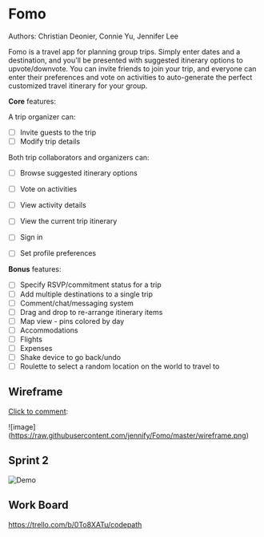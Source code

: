 # Fomo

Authors: Christian Deonier, Connie Yu, Jennifer Lee

Fomo is a travel app for planning group trips. Simply enter dates and a destination, and you'll be presented with suggested itinerary options to upvote/downvote. You can invite friends to join your trip, and everyone can enter their preferences and vote on activities to auto-generate the perfect customized travel itinerary for your group.


**Core** features:

A trip organizer can:
- [ ] Invite guests to the trip
- [ ] Modify trip details

Both trip collaborators and organizers can:
- [ ] Browse suggested itinerary options
- [ ] Vote on activities
- [ ] View activity details
- [ ] View the current trip itinerary
- [ ] Sign in
- [ ] Set profile preferences


**Bonus** features:

- [ ] Specify RSVP/commitment status for a trip
- [ ] Add multiple destinations to a single trip 
- [ ] Comment/chat/messaging system
- [ ] Drag and drop to re-arrange itinerary items
- [ ] Map view - pins colored by day
- [ ] Accommodations
- [ ] Flights
- [ ] Expenses
- [ ] Shake device to go back/undo
- [ ] Roulette to select a random location on the world to travel to

## Wireframe
[Click to comment](https://redpen.io/no4347182a45a983de): 

![image]
(https://raw.githubusercontent.com/jennify/Fomo/master/wireframe.png)


## Sprint 2
![Demo](sprint2.gif)


## Work Board
https://trello.com/b/0To8XATu/codepath
